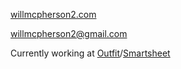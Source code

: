 [willmcpherson2.com](http://willmcpherson2.com)

[willmcpherson2@gmail.com](mailto:willmcpherson2@gmail.com)

Currently working at [Outfit](https://github.com/Outfitio)/[Smartsheet](https://github.com/smartsheet)
